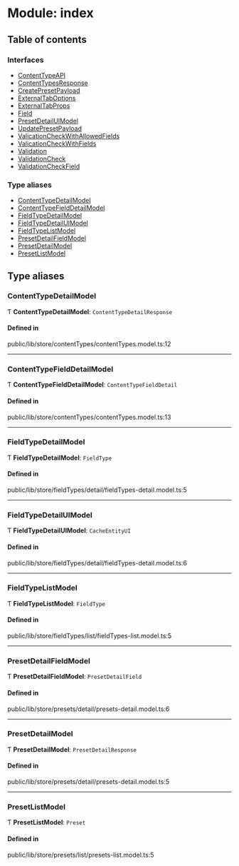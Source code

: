 # Module: index

## Table of contents

### Interfaces

- [ContentTypeAPI](../wiki/index.ContentTypeAPI)
- [ContentTypesResponse](../wiki/index.ContentTypesResponse)
- [CreatePresetPayload](../wiki/index.CreatePresetPayload)
- [ExternalTabOptions](../wiki/index.ExternalTabOptions)
- [ExternalTabProps](../wiki/index.ExternalTabProps)
- [Field](../wiki/index.Field)
- [PresetDetailUIModel](../wiki/index.PresetDetailUIModel)
- [UpdatePresetPayload](../wiki/index.UpdatePresetPayload)
- [ValicationCheckWithAllowedFields](../wiki/index.ValicationCheckWithAllowedFields)
- [ValicationCheckWithFields](../wiki/index.ValicationCheckWithFields)
- [Validation](../wiki/index.Validation)
- [ValidationCheck](../wiki/index.ValidationCheck)
- [ValidationCheckField](../wiki/index.ValidationCheckField)

### Type aliases

- [ContentTypeDetailModel](../wiki/index#contenttypedetailmodel-1)
- [ContentTypeFieldDetailModel](../wiki/index#contenttypefielddetailmodel-1)
- [FieldTypeDetailModel](../wiki/index#fieldtypedetailmodel-1)
- [FieldTypeDetailUIModel](../wiki/index#fieldtypedetailuimodel-1)
- [FieldTypeListModel](../wiki/index#fieldtypelistmodel-1)
- [PresetDetailFieldModel](../wiki/index#presetdetailfieldmodel-1)
- [PresetDetailModel](../wiki/index#presetdetailmodel-1)
- [PresetListModel](../wiki/index#presetlistmodel-1)

## Type aliases

### ContentTypeDetailModel

Ƭ **ContentTypeDetailModel**: `ContentTypeDetailResponse`

#### Defined in

public/lib/store/contentTypes/contentTypes.model.ts:12

___

### ContentTypeFieldDetailModel

Ƭ **ContentTypeFieldDetailModel**: `ContentTypeFieldDetail`

#### Defined in

public/lib/store/contentTypes/contentTypes.model.ts:13

___

### FieldTypeDetailModel

Ƭ **FieldTypeDetailModel**: `FieldType`

#### Defined in

public/lib/store/fieldTypes/detail/fieldTypes-detail.model.ts:5

___

### FieldTypeDetailUIModel

Ƭ **FieldTypeDetailUIModel**: `CacheEntityUI`

#### Defined in

public/lib/store/fieldTypes/detail/fieldTypes-detail.model.ts:6

___

### FieldTypeListModel

Ƭ **FieldTypeListModel**: `FieldType`

#### Defined in

public/lib/store/fieldTypes/list/fieldTypes-list.model.ts:5

___

### PresetDetailFieldModel

Ƭ **PresetDetailFieldModel**: `PresetDetailField`

#### Defined in

public/lib/store/presets/detail/presets-detail.model.ts:6

___

### PresetDetailModel

Ƭ **PresetDetailModel**: `PresetDetailResponse`

#### Defined in

public/lib/store/presets/detail/presets-detail.model.ts:5

___

### PresetListModel

Ƭ **PresetListModel**: `Preset`

#### Defined in

public/lib/store/presets/list/presets-list.model.ts:5
